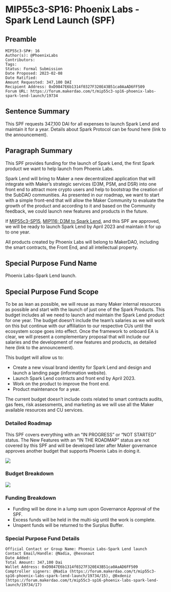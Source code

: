 # MIP55c3-SP16: Phoenix Labs - Spark Lend Launch (SPF)

## Preamble

```
MIP55c3-SP#: 16
Author(s): @PhoenixLabs
Contributors:
Tags:
Status: Formal Submission
Date Proposed: 2023-02-08
Date Ratified: 
Amount Requested: 347,100 DAI
Recipient Address: 0xD9847E6b1314f0327F320E43B51ca0AaAD6FF509
Forum URL: https://forum.makerdao.com/t/mip55c3-sp16-phoenix-labs-spark-lend-launch/19734
```

## Sentence Summary

This SPF requests 347,100 DAI for all expenses to launch Spark Lend and maintain it for a year. Details about Spark Protocol can be found here (link to the announcement).

## Paragraph Summary

This SPF provides funding for the launch of Spark Lend, the first Spark product we want to help launch from Phoenix Labs.

Spark Lend will bring to Maker a new decentralized application that will integrate with Maker’s strategic services (D3M, PSM, and DSR) into one front end to attract more crypto users and help to bootstrap the creation of the SubDAO communities. As presented in our roadmap, we want to start with a simple front-end that will allow the Maker Community to evaluate the growth of the product and according to it and based on the Community feedback, we could launch new features and products in the future.

If [MIP55c3-SP15](https://forum.makerdao.com/t/mip55c3-sp15-phoenix-labs-initial-funding/19733), [MIP116: D3M to Spark Lend](https://forum.makerdao.com/t/mip116-d3m-to-spark-lend/19732), and this SPF are approved, we will be ready to launch Spark Lend by April 2023 and maintain it for up to one year.

All products created by Phoenix Labs will belong to MakerDAO, including the smart contracts, the Front End, and all intellectual property.

## Special Purpose Fund Name

Phoenix Labs-Spark Lend launch.

## Special Purpose Fund Scope

To be as lean as possible, we will reuse as many Maker internal resources as possible and start with the launch of just one of the Spark Products. This budget includes all we need to launch and maintain the Spark Lend product for one year. The budget doesn’t include the team’s salaries as we will work on this but continue with our affiliation to our respective CUs until the ecosystem scope goes into effect. Once the framework to onboard EA is clear, we will present a complementary proposal that will include our salaries and the development of new features and products, as detailed here (link to the announcement).

This budget will allow us to:

- Create a new visual brand identity for Spark Lend and design and launch a landing page (information website).
- Launch Spark Lend contracts and front end by April 2023.
- Work on the product to improve the front end.
- Product maintenance for a year.

The current budget doesn’t include costs related to smart contracts audits, gas fees, risk assessments, and marketing as we will use all the Maker available resources and CU services.

### Detailed Roadmap

This SPF covers everything with an “IN PROGRESS” or “NOT STARTED” status. The New Features with an “IN THE ROADMAP” status are not covered by this SPF and will be developed later after Maker governance approves another budget that supports Phoenix Labs in doing it.

![](https://github.com/makerdao/mips/blob/master/MIP55/MIP55c3-Subproposals/supporting_materials/MIP55c3-SP16/SparkRoadmap.png)

### Budget Breakdown
![](https://github.com/makerdao/mips/blob/master/MIP55/MIP55c3-Subproposals/supporting_materials/MIP55c3-SP16/SparkBudgetBreakdown.png)

### Funding Breakdown

- Funding will be done in a lump sum upon Governance Approval of the SPF.
- Excess funds will be held in the multi-sig until the work is complete.
- Unspent funds will be returned to the Surplus Buffer.

### Special Purpose Fund Details
```
Official Contact or Group Name: Phoenix Labs-Spark Lend launch
Contact Email/Handle: @Nadia, @hexonaut
Date Added: 
Total Amount: 347,100 Dai
Wallet Address: 0xD9847E6b1314f0327F320E43B51ca0AaAD6FF509
Comptroller signers: @Nadia (https://forum.makerdao.com/t/mip55c3-sp16-phoenix-labs-spark-lend-launch/19734/15), @0xdeniz (https://forum.makerdao.com/t/mip55c3-sp16-phoenix-labs-spark-lend-launch/19734/17)
```

